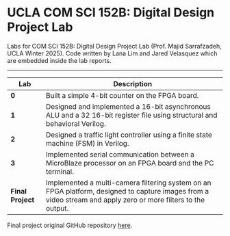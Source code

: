 # UCLA COM SCI 152B: Digital Design Project Lab
Labs for COM SCI 152B: Digital Design Project Lab (Prof. Majid Sarrafzadeh, UCLA Winter 2025). Code written by Lana Lim and Jared Velasquez which are embedded inside the lab reports.

---

| Lab | Description |
|---|---|
| **0** | Built a simple 4-bit counter on the FPGA board. |
| **1** | Designed and implemented a 16-bit asynchronous ALU and a 32 16-bit register file using structural and behavioral Verilog. |
| **2** | Designed a traffic light controller using a finite state machine (FSM) in Verilog. |
| **3** | Implemented serial communication between a MicroBlaze processor on an FPGA board and the PC terminal. |
| **Final Project** | Implemented a multi-camera filtering system on an FPGA platform, designed to capture images from a video stream and apply zero or more filters to the output. |

Final project original GitHub repository [here](https://github.com/Jared-Velasquez/cs152b-lab4).

